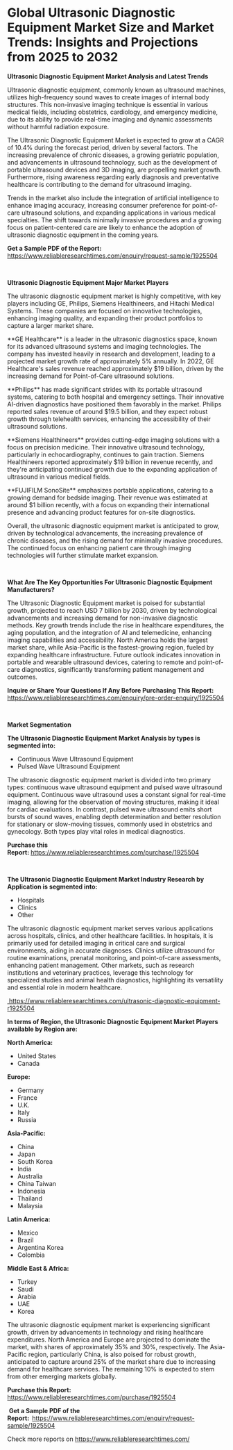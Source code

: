 <p><h1>Global Ultrasonic Diagnostic Equipment Market Size and Market Trends: Insights and Projections from 2025 to 2032</h1></p><p><strong>Ultrasonic Diagnostic Equipment Market Analysis and Latest Trends</strong></p>
<p><p>Ultrasonic diagnostic equipment, commonly known as ultrasound machines, utilizes high-frequency sound waves to create images of internal body structures. This non-invasive imaging technique is essential in various medical fields, including obstetrics, cardiology, and emergency medicine, due to its ability to provide real-time imaging and dynamic assessments without harmful radiation exposure. </p><p>The Ultrasonic Diagnostic Equipment Market is expected to grow at a CAGR of 10.4% during the forecast period, driven by several factors. The increasing prevalence of chronic diseases, a growing geriatric population, and advancements in ultrasound technology, such as the development of portable ultrasound devices and 3D imaging, are propelling market growth. Furthermore, rising awareness regarding early diagnosis and preventative healthcare is contributing to the demand for ultrasound imaging. </p><p>Trends in the market also include the integration of artificial intelligence to enhance imaging accuracy, increasing consumer preference for point-of-care ultrasound solutions, and expanding applications in various medical specialties. The shift towards minimally invasive procedures and a growing focus on patient-centered care are likely to enhance the adoption of ultrasonic diagnostic equipment in the coming years.</p></p>
<p><strong>Get a Sample PDF of the Report:&nbsp;</strong> <a href="https://www.reliableresearchtimes.com/enquiry/request-sample/1925504?utm_campaign=3054&utm_medium=2&utm_source=Github&utm_content=ia&utm_term=28032025&utm_id=ultrasonic-diagnostic-equipment">https://www.reliableresearchtimes.com/enquiry/request-sample/1925504</a></p>
<p>&nbsp;</p>
<p><strong>Ultrasonic Diagnostic Equipment Major Market Players</strong></p>
<p><p>The ultrasonic diagnostic equipment market is highly competitive, with key players including GE, Philips, Siemens Healthineers, and Hitachi Medical Systems. These companies are focused on innovative technologies, enhancing imaging quality, and expanding their product portfolios to capture a larger market share.</p><p>**GE Healthcare** is a leader in the ultrasonic diagnostics space, known for its advanced ultrasound systems and imaging technologies. The company has invested heavily in research and development, leading to a projected market growth rate of approximately 5% annually. In 2022, GE Healthcare's sales revenue reached approximately $19 billion, driven by the increasing demand for Point-of-Care ultrasound solutions.</p><p>**Philips** has made significant strides with its portable ultrasound systems, catering to both hospital and emergency settings. Their innovative AI-driven diagnostics have positioned them favorably in the market. Philips reported sales revenue of around $19.5 billion, and they expect robust growth through telehealth services, enhancing the accessibility of their ultrasound solutions.</p><p>**Siemens Healthineers** provides cutting-edge imaging solutions with a focus on precision medicine. Their innovative ultrasound technology, particularly in echocardiography, continues to gain traction. Siemens Healthineers reported approximately $19 billion in revenue recently, and they're anticipating continued growth due to the expanding application of ultrasound in various medical fields.</p><p>**FUJIFILM SonoSite** emphasizes portable applications, catering to a growing demand for bedside imaging. Their revenue was estimated at around $1 billion recently, with a focus on expanding their international presence and advancing product features for on-site diagnostics.</p><p>Overall, the ultrasonic diagnostic equipment market is anticipated to grow, driven by technological advancements, the increasing prevalence of chronic diseases, and the rising demand for minimally invasive procedures. The continued focus on enhancing patient care through imaging technologies will further stimulate market expansion.</p></p>
<p>&nbsp;</p>
<p><strong>What Are The Key Opportunities For Ultrasonic Diagnostic Equipment Manufacturers?</strong></p>
<p><p>The Ultrasonic Diagnostic Equipment market is poised for substantial growth, projected to reach USD 7 billion by 2030, driven by technological advancements and increasing demand for non-invasive diagnostic methods. Key growth trends include the rise in healthcare expenditures, the aging population, and the integration of AI and telemedicine, enhancing imaging capabilities and accessibility. North America holds the largest market share, while Asia-Pacific is the fastest-growing region, fueled by expanding healthcare infrastructure. Future outlook indicates innovation in portable and wearable ultrasound devices, catering to remote and point-of-care diagnostics, significantly transforming patient management and outcomes.</p></p>
<p><strong>Inquire or Share Your Questions If Any Before Purchasing This Report:</strong> <a href="https://www.reliableresearchtimes.com/enquiry/pre-order-enquiry/1925504?utm_campaign=3054&utm_medium=2&utm_source=Github&utm_content=ia&utm_term=28032025&utm_id=ultrasonic-diagnostic-equipment">https://www.reliableresearchtimes.com/enquiry/pre-order-enquiry/1925504</a></p>
<p>&nbsp;</p>
<p><strong>Market Segmentation</strong></p>
<p><strong>The Ultrasonic Diagnostic Equipment Market Analysis by types is segmented into:</strong></p>
<p><ul><li>Continuous Wave Ultrasound Equipment</li><li>Pulsed Wave Ultrasound Equipment</li></ul></p>
<p><p>The ultrasonic diagnostic equipment market is divided into two primary types: continuous wave ultrasound equipment and pulsed wave ultrasound equipment. Continuous wave ultrasound uses a constant signal for real-time imaging, allowing for the observation of moving structures, making it ideal for cardiac evaluations. In contrast, pulsed wave ultrasound emits short bursts of sound waves, enabling depth determination and better resolution for stationary or slow-moving tissues, commonly used in obstetrics and gynecology. Both types play vital roles in medical diagnostics.</p></p>
<p><strong>Purchase this Report:&nbsp;</strong><a href="https://www.reliableresearchtimes.com/purchase/1925504?utm_campaign=3054&utm_medium=2&utm_source=Github&utm_content=ia&utm_term=28032025&utm_id=ultrasonic-diagnostic-equipment">https://www.reliableresearchtimes.com/purchase/1925504</a></p>
<p>&nbsp;</p>
<p><strong>The Ultrasonic Diagnostic Equipment Market Industry Research by Application is segmented into:</strong></p>
<p><ul><li>Hospitals</li><li>Clinics</li><li>Other</li></ul></p>
<p><p>The ultrasonic diagnostic equipment market serves various applications across hospitals, clinics, and other healthcare facilities. In hospitals, it is primarily used for detailed imaging in critical care and surgical environments, aiding in accurate diagnoses. Clinics utilize ultrasound for routine examinations, prenatal monitoring, and point-of-care assessments, enhancing patient management. Other markets, such as research institutions and veterinary practices, leverage this technology for specialized studies and animal health diagnostics, highlighting its versatility and essential role in modern healthcare.</p></p>
<p><a href="https://www.reliableresearchtimes.com/ultrasonic-diagnostic-equipment-r1925504?utm_campaign=3054&utm_medium=2&utm_source=Github&utm_content=ia&utm_term=28032025&utm_id=ultrasonic-diagnostic-equipment">&nbsp;https://www.reliableresearchtimes.com/ultrasonic-diagnostic-equipment-r1925504</a></p>
<p><strong>In terms of Region, the Ultrasonic Diagnostic Equipment Market Players available by Region are:</strong></p>
<p>
    <p> <strong> North America: </strong>
        <ul>
            <li>United States</li>
            <li>Canada</li>
        </ul>
        </p> 
    <p> <strong> Europe: </strong>
        <ul>
            <li>Germany</li>
            <li>France</li>
            <li>U.K.</li>
            <li>Italy</li>
            <li>Russia</li>
        </ul>
        </p> 
    <p> <strong> Asia-Pacific: </strong>
        <ul>
            <li>China</li>
            <li>Japan</li>
            <li>South Korea</li>
            <li>India</li>
            <li>Australia</li>
            <li>China Taiwan</li>
            <li>Indonesia</li>
            <li>Thailand</li>
            <li>Malaysia</li>
        </ul>
        </p> 
    <p> <strong> Latin America: </strong>
        <ul>
            <li>Mexico</li>
            <li>Brazil</li>
            <li>Argentina Korea</li>
            <li>Colombia</li>
        </ul>
        </p> 
    <p> <strong> Middle East & Africa: </strong>
        <ul>
            <li>Turkey</li>
            <li>Saudi</li>
            <li>Arabia</li>
            <li>UAE</li>
            <li>Korea</li>
        </ul>
    </p>
    </p>
<p><p>The ultrasonic diagnostic equipment market is experiencing significant growth, driven by advancements in technology and rising healthcare expenditures. North America and Europe are projected to dominate the market, with shares of approximately 35% and 30%, respectively. The Asia-Pacific region, particularly China, is also poised for robust growth, anticipated to capture around 25% of the market share due to increasing demand for healthcare services. The remaining 10% is expected to stem from other emerging markets globally.</p></p>
<p><strong>Purchase this Report: </strong><a href="https://www.reliableresearchtimes.com/purchase/1925504?utm_campaign=3054&utm_medium=2&utm_source=Github&utm_content=ia&utm_term=28032025&utm_id=ultrasonic-diagnostic-equipment">https://www.reliableresearchtimes.com/purchase/1925504</a></p>
<p>&nbsp;<strong>Get a Sample PDF of the Report:&nbsp;&nbsp;</strong><a href="https://www.reliableresearchtimes.com/enquiry/request-sample/1925504?utm_campaign=3054&utm_medium=2&utm_source=Github&utm_content=ia&utm_term=28032025&utm_id=ultrasonic-diagnostic-equipment">https://www.reliableresearchtimes.com/enquiry/request-sample/1925504</a></p>
<p><strong></strong></p>
<p>Check more reports on <a href="https://www.reliableresearchtimes.com/?utm_campaign=3054&utm_medium=2&utm_source=Github&utm_content=ia&utm_term=28032025&utm_id=ultrasonic-diagnostic-equipment">https://www.reliableresearchtimes.com/</a></p>